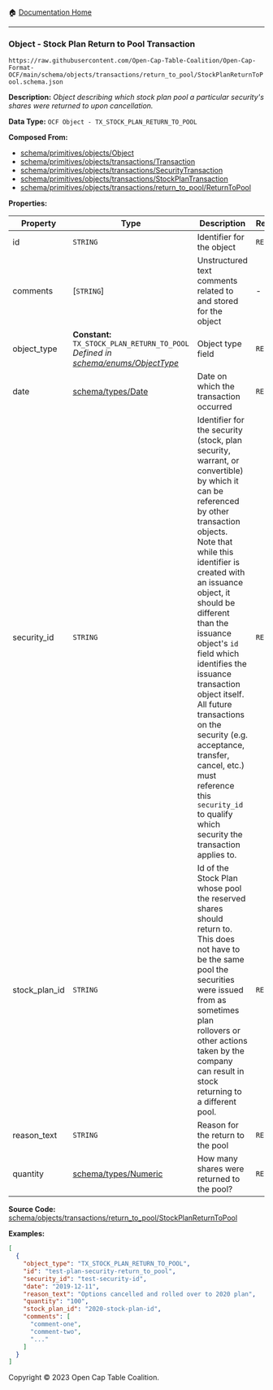 :house: [Documentation Home](../../../../../README.md)

---

### Object - Stock Plan Return to Pool Transaction

`https://raw.githubusercontent.com/Open-Cap-Table-Coalition/Open-Cap-Format-OCF/main/schema/objects/transactions/return_to_pool/StockPlanReturnToPool.schema.json`

**Description:** _Object describing which stock plan pool a particular security's shares were returned to upon cancellation._

**Data Type:** `OCF Object - TX_STOCK_PLAN_RETURN_TO_POOL`

**Composed From:**

- [schema/primitives/objects/Object](../../../primitives/objects/Object.md)
- [schema/primitives/objects/transactions/Transaction](../../../primitives/objects/transactions/Transaction.md)
- [schema/primitives/objects/transactions/SecurityTransaction](../../../primitives/objects/transactions/SecurityTransaction.md)
- [schema/primitives/objects/transactions/StockPlanTransaction](../../../primitives/objects/transactions/StockPlanTransaction.md)
- [schema/primitives/objects/transactions/return_to_pool/ReturnToPool](../../../primitives/objects/transactions/return_to_pool/ReturnToPool.md)

**Properties:**

| Property      | Type                                                                                                                  | Description                                                                                                                                                                                                                                                                                                                                                                                                                                                                                                 | Required   |
| ------------- | --------------------------------------------------------------------------------------------------------------------- | ----------------------------------------------------------------------------------------------------------------------------------------------------------------------------------------------------------------------------------------------------------------------------------------------------------------------------------------------------------------------------------------------------------------------------------------------------------------------------------------------------------- | ---------- |
| id            | `STRING`                                                                                                              | Identifier for the object                                                                                                                                                                                                                                                                                                                                                                                                                                                                                   | `REQUIRED` |
| comments      | [`STRING`]                                                                                                            | Unstructured text comments related to and stored for the object                                                                                                                                                                                                                                                                                                                                                                                                                                             | -          |
| object_type   | **Constant:** `TX_STOCK_PLAN_RETURN_TO_POOL`</br>_Defined in [schema/enums/ObjectType](../../../enums/ObjectType.md)_ | Object type field                                                                                                                                                                                                                                                                                                                                                                                                                                                                                           | `REQUIRED` |
| date          | [schema/types/Date](../../../types/Date.md)                                                                           | Date on which the transaction occurred                                                                                                                                                                                                                                                                                                                                                                                                                                                                      | `REQUIRED` |
| security_id   | `STRING`                                                                                                              | Identifier for the security (stock, plan security, warrant, or convertible) by which it can be referenced by other transaction objects. Note that while this identifier is created with an issuance object, it should be different than the issuance object's `id` field which identifies the issuance transaction object itself. All future transactions on the security (e.g. acceptance, transfer, cancel, etc.) must reference this `security_id` to qualify which security the transaction applies to. | `REQUIRED` |
| stock_plan_id | `STRING`                                                                                                              | Id of the Stock Plan whose pool the reserved shares should return to. This does not have to be the same pool the securities were issued from as sometimes plan rollovers or other actions taken by the company can result in stock returning to a different pool.                                                                                                                                                                                                                                           | `REQUIRED` |
| reason_text   | `STRING`                                                                                                              | Reason for the return to the pool                                                                                                                                                                                                                                                                                                                                                                                                                                                                           | `REQUIRED` |
| quantity      | [schema/types/Numeric](../../../types/Numeric.md)                                                                     | How many shares were returned to the pool?                                                                                                                                                                                                                                                                                                                                                                                                                                                                  | `REQUIRED` |

**Source Code:** [schema/objects/transactions/return_to_pool/StockPlanReturnToPool](../../../../../../schema/objects/transactions/return_to_pool/StockPlanReturnToPool.schema.json)

**Examples:**

```json
[
  {
    "object_type": "TX_STOCK_PLAN_RETURN_TO_POOL",
    "id": "test-plan-security-return_to_pool",
    "security_id": "test-security-id",
    "date": "2019-12-11",
    "reason_text": "Options cancelled and rolled over to 2020 plan",
    "quantity": "100",
    "stock_plan_id": "2020-stock-plan-id",
    "comments": [
      "comment-one",
      "comment-two",
      "..."
    ]
  }
]
```

Copyright © 2023 Open Cap Table Coalition.
